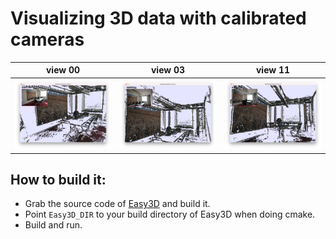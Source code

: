 # Visualizing 3D data with calibrated cameras

|              view 00        |           view 03          |           view 11          |
|-----------------------------|----------------------------|----------------------------|
| ![](snapshots/view_00.png)  | ![](snapshots/view_03.png) | ![](snapshots/view_11.png) |


## How to build it:
 - Grab the source code of [Easy3D](https://github.com/LiangliangNan/Easy3D) and build it.
 - Point `Easy3D_DIR` to your build directory of Easy3D when doing cmake.
 - Build and run.